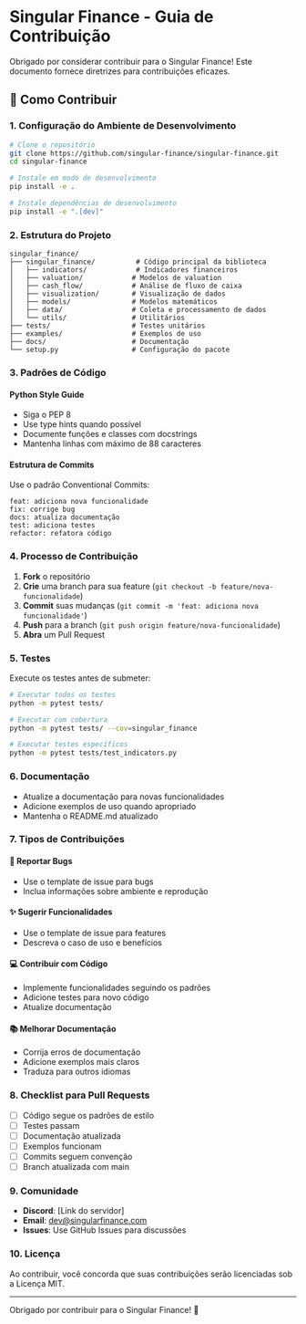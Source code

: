 # Singular Finance - Guia de Contribuição

Obrigado por considerar contribuir para o Singular Finance! Este documento fornece diretrizes para contribuições eficazes.

## 🚀 Como Contribuir

### 1. Configuração do Ambiente de Desenvolvimento

```bash
# Clone o repositório
git clone https://github.com/singular-finance/singular-finance.git
cd singular-finance

# Instale em modo de desenvolvimento
pip install -e .

# Instale dependências de desenvolvimento
pip install -e ".[dev]"
```

### 2. Estrutura do Projeto

```
singular_finance/
├── singular_finance/          # Código principal da biblioteca
│   ├── indicators/            # Indicadores financeiros
│   ├── valuation/            # Modelos de valuation
│   ├── cash_flow/            # Análise de fluxo de caixa
│   ├── visualization/        # Visualização de dados
│   ├── models/               # Modelos matemáticos
│   ├── data/                 # Coleta e processamento de dados
│   └── utils/                # Utilitários
├── tests/                    # Testes unitários
├── examples/                 # Exemplos de uso
├── docs/                     # Documentação
└── setup.py                  # Configuração do pacote
```

### 3. Padrões de Código

#### Python Style Guide
- Siga o PEP 8
- Use type hints quando possível
- Documente funções e classes com docstrings
- Mantenha linhas com máximo de 88 caracteres

#### Estrutura de Commits
Use o padrão Conventional Commits:
```
feat: adiciona nova funcionalidade
fix: corrige bug
docs: atualiza documentação
test: adiciona testes
refactor: refatora código
```

### 4. Processo de Contribuição

1. **Fork** o repositório
2. **Crie** uma branch para sua feature (`git checkout -b feature/nova-funcionalidade`)
3. **Commit** suas mudanças (`git commit -m 'feat: adiciona nova funcionalidade'`)
4. **Push** para a branch (`git push origin feature/nova-funcionalidade`)
5. **Abra** um Pull Request

### 5. Testes

Execute os testes antes de submeter:

```bash
# Executar todos os testes
python -m pytest tests/

# Executar com cobertura
python -m pytest tests/ --cov=singular_finance

# Executar testes específicos
python -m pytest tests/test_indicators.py
```

### 6. Documentação

- Atualize a documentação para novas funcionalidades
- Adicione exemplos de uso quando apropriado
- Mantenha o README.md atualizado

### 7. Tipos de Contribuições

#### 🐛 Reportar Bugs
- Use o template de issue para bugs
- Inclua informações sobre ambiente e reprodução

#### ✨ Sugerir Funcionalidades
- Use o template de issue para features
- Descreva o caso de uso e benefícios

#### 💻 Contribuir com Código
- Implemente funcionalidades seguindo os padrões
- Adicione testes para novo código
- Atualize documentação

#### 📚 Melhorar Documentação
- Corrija erros de documentação
- Adicione exemplos mais claros
- Traduza para outros idiomas

### 8. Checklist para Pull Requests

- [ ] Código segue os padrões de estilo
- [ ] Testes passam
- [ ] Documentação atualizada
- [ ] Exemplos funcionam
- [ ] Commits seguem convenção
- [ ] Branch atualizada com main

### 9. Comunidade

- **Discord**: [Link do servidor]
- **Email**: dev@singularfinance.com
- **Issues**: Use GitHub Issues para discussões

### 10. Licença

Ao contribuir, você concorda que suas contribuições serão licenciadas sob a Licença MIT.

---

Obrigado por contribuir para o Singular Finance! 🎉
